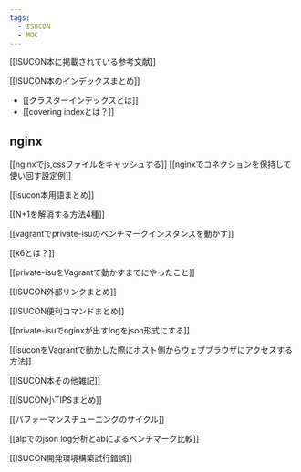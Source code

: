 ```yaml
---
tags:
  - ISUCON
  - MOC
---
```

[[ISUCON本に掲載されている参考文献]]

[[ISUCON本のインデックスまとめ]]
- [[クラスターインデックスとは]]
- [[covering indexとは？]]

## nginx
[[nginxでjs,cssファイルをキャッシュする]]
[[nginxでコネクションを保持して使い回す設定例]]

[[isucon本用語まとめ]]

[[N+1を解消する方法4種]]

[[vagrantでprivate-isuのベンチマークインスタンスを動かす]]

[[k6とは？]]

[[private-isuをVagrantで動かすまでにやったこと]]

[[ISUCON外部リンクまとめ]]

[[ISUCON便利コマンドまとめ]]

[[private-isuでnginxが出すlogをjson形式にする]]

[[isuconをVagrantで動かした際にホスト側からウェブブラウザにアクセスする方法]]

[[ISUCON本その他雑記]]

[[ISUCON小TIPSまとめ]]

[[パフォーマンスチューニングのサイクル]]

[[alpでのjson log分析とabによるベンチマーク比較]]

[[ISUCON開発環境構築試行錯誤]]